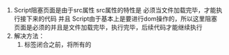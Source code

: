 1.  Script阻塞页面是由于src属性 src属性的特性是 必须当文件加载完毕，才能执行接下来的代码    并且 Script由于基本上是要进行dom操作的，所以这里阻塞页面是必须的并且是文件加载完毕，执行完毕，后续代码才能继续执行
2. 解决方法：
   1. </body>标签闭合之前，将所有的<script>标签放在页面的底部，这样能确保在脚本执行之前页面已经渲染完毕
   2.  合并脚本 (就是合并多个<script>)  页面中的<script>标签越少加载就越快 响应也更加迅速 无论是外链还是内嵌
   3.  无阻塞脚本
      1. 使用<script>的defer属性（——前提是这个script没有进行dom操作 ）和async属性
      2. 使用动态创建<script>标签来下载并执行代码
      3. 使用XHR（XMLHttpRequest）对象下载js代码并注入页面
      4. 使用类库 ，本质上也是使用上面三个方法 例如LazyLoad类库 或者LABjs 或者使用本书作者的YUI